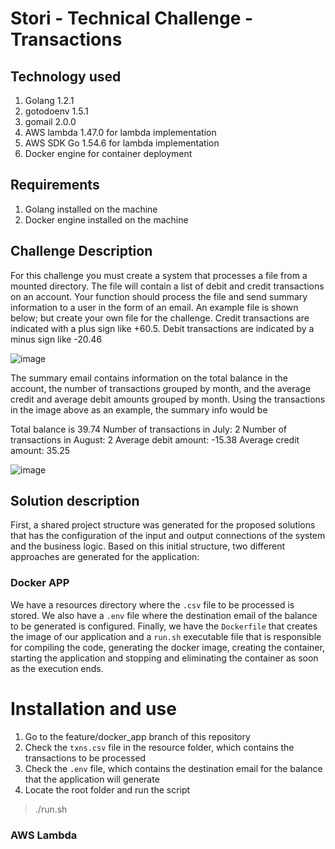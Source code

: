 # Stori - Technical Challenge - Transactions
## Technology used
1. Golang 1.2.1
2. gotodoenv 1.5.1
3. gomail 2.0.0
4. AWS lambda 1.47.0 for lambda implementation
5. AWS SDK Go 1.54.6 for lambda implementation
5. Docker engine for container deployment

## Requirements
1. Golang installed on the machine
2. Docker engine installed on the machine

## Challenge Description
For this challenge you must create a system that processes a file from a mounted directory. The file
will contain a list of debit and credit transactions on an account. Your function should process the file
and send summary information to a user in the form of an email.
An example file is shown below; but create your own file for the challenge. Credit transactions are
indicated with a plus sign like +60.5. Debit transactions are indicated by a minus sign like -20.46

![image](https://github.com/oz0726/StoriTxChallenge/assets/88631143/c577d0ab-6f8e-4032-a022-699b5bd32f9f)

The summary email contains information on the total balance in the account, the number of
transactions grouped by month, and the average credit and average debit amounts grouped by
month. Using the transactions in the image above as an example, the summary info would be

Total balance is 39.74
Number of transactions in July: 2
Number of transactions in August: 2
Average debit amount: -15.38
Average credit amount: 35.25

![image](https://github.com/oz0726/StoriTxChallenge/assets/88631143/55b8ae96-b929-4454-a415-9c854fcba576)


## Solution description
First, a shared project structure was generated for the proposed solutions that has the configuration of the input and output connections of the system and the business logic.
Based on this initial structure, two different approaches are generated for the application:

### Docker APP

We have a resources directory where the ```.csv``` file to be processed is stored. We also have a ```.env``` file where the destination email of the balance to be generated is configured. Finally, we have the ```Dockerfile``` that creates the image of our application and a ```run.sh``` executable file that is responsible for compiling the code, generating the docker image, creating the container, starting the application and stopping and eliminating the container as soon as the execution ends.

# Installation and use
1. Go to the feature/docker_app branch of this repository
2. Check the ```txns.csv``` file in the resource folder, which contains the transactions to be processed
3. Check the ```.env``` file, which contains the destination email for the balance that the application will generate
4. Locate the root folder and run the script
>./run.sh

### AWS Lambda

